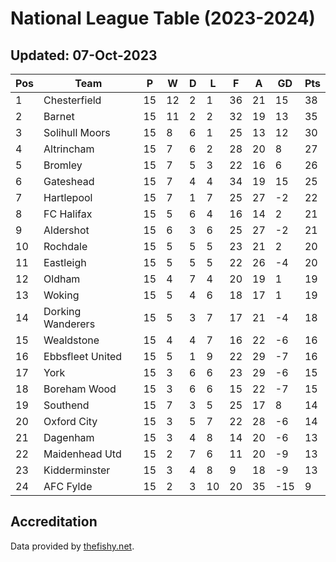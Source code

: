 # National League Table (2023-2024)
## Updated: 07-Oct-2023

| Pos | Team | P | W | D | L | F | A | GD | Pts |
| --- | --- | --- | --- | --- | --- | --- | --- | --- | --- |
| 1 | Chesterfield | 15 | 12 | 2 | 1 | 36 | 21 | 15 | 38 |
| 2 | Barnet | 15 | 11 | 2 | 2 | 32 | 19 | 13 | 35 |
| 3 | Solihull Moors | 15 | 8 | 6 | 1 | 25 | 13 | 12 | 30 |
| 4 | Altrincham | 15 | 7 | 6 | 2 | 28 | 20 | 8 | 27 |
| 5 | Bromley | 15 | 7 | 5 | 3 | 22 | 16 | 6 | 26 |
| 6 | Gateshead | 15 | 7 | 4 | 4 | 34 | 19 | 15 | 25 |
| 7 | Hartlepool | 15 | 7 | 1 | 7 | 25 | 27 | -2 | 22 |
| 8 | FC Halifax | 15 | 5 | 6 | 4 | 16 | 14 | 2 | 21 |
| 9 | Aldershot | 15 | 6 | 3 | 6 | 25 | 27 | -2 | 21 |
| 10 | Rochdale | 15 | 5 | 5 | 5 | 23 | 21 | 2 | 20 |
| 11 | Eastleigh | 15 | 5 | 5 | 5 | 22 | 26 | -4 | 20 |
| 12 | Oldham | 15 | 4 | 7 | 4 | 20 | 19 | 1 | 19 |
| 13 | Woking | 15 | 5 | 4 | 6 | 18 | 17 | 1 | 19 |
| 14 | Dorking Wanderers | 15 | 5 | 3 | 7 | 17 | 21 | -4 | 18 |
| 15 | Wealdstone | 15 | 4 | 4 | 7 | 16 | 22 | -6 | 16 |
| 16 | Ebbsfleet United | 15 | 5 | 1 | 9 | 22 | 29 | -7 | 16 |
| 17 | York | 15 | 3 | 6 | 6 | 23 | 29 | -6 | 15 |
| 18 | Boreham Wood | 15 | 3 | 6 | 6 | 15 | 22 | -7 | 15 |
| 19 | Southend | 15 | 7 | 3 | 5 | 25 | 17 | 8 | 14 |
| 20 | Oxford City | 15 | 3 | 5 | 7 | 22 | 28 | -6 | 14 |
| 21 | Dagenham | 15 | 3 | 4 | 8 | 14 | 20 | -6 | 13 |
| 22 | Maidenhead Utd | 15 | 2 | 7 | 6 | 11 | 20 | -9 | 13 |
| 23 | Kidderminster | 15 | 3 | 4 | 8 | 9 | 18 | -9 | 13 |
| 24 | AFC Fylde | 15 | 2 | 3 | 10 | 20 | 35 | -15 | 9 |

## Accreditation 

Data provided by [thefishy.net](https://www.thefishy.net/).